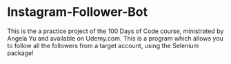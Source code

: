 # Instagram-Follower-Bot
This is the a practice project of the 100 Days of Code course, ministrated by Angela Yu and available on Udemy.com. This is a program which allows you to follow all the followers from a target account, using the Selenium package!
